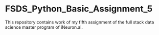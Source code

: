 # FSDS_Python_Basic_Assignment_5
This repository contains work of my fifth assignment of the full stack data science master program of iNeuron.ai.
